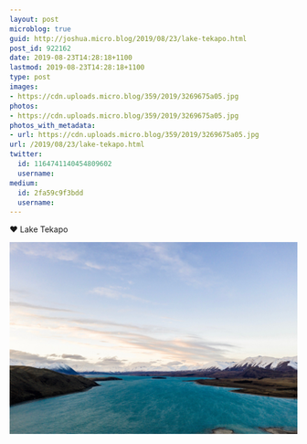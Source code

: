 ```yaml
---
layout: post
microblog: true
guid: http://joshua.micro.blog/2019/08/23/lake-tekapo.html
post_id: 922162
date: 2019-08-23T14:28:18+1100
lastmod: 2019-08-23T14:28:18+1100
type: post
images:
- https://cdn.uploads.micro.blog/359/2019/3269675a05.jpg
photos:
- https://cdn.uploads.micro.blog/359/2019/3269675a05.jpg
photos_with_metadata:
- url: https://cdn.uploads.micro.blog/359/2019/3269675a05.jpg
url: /2019/08/23/lake-tekapo.html
twitter:
  id: 1164741140454809602
  username: 
medium:
  id: 2fa59c9f3bdd
  username: 
---
```

❤️ Lake Tekapo

<a href="https://joshwithers.blog/uploads/2019/3269675a05.jpg"><img src="uploads/2019/3269675a05.jpg" width="600" height="399" alt="" style="height: auto;" class="sunlit_image" /></a>

